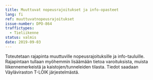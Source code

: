 ```yaml
---
title: Muuttuvat nopeusrajoitukset ja info-opasteet
lang: fi
ref: muuttuvatnopeusrajoitukset
issue-number: DPO-864
traffictypes:
  - Tieliikenne
status: valmis
date: 2019-09-03
---
```


Toteutetaan rajapinta muuttuville nopeusrajoituksille ja info-tauluille.
Rajapintaan tullaan myöhemmin lisäämään tietoa varoituksista, muista
liikennemerkeistä ja kaistojen/tunneleiden tilasta. Tiedot saadaan Väyläviraston
T-LOIK järjestelmästä.
